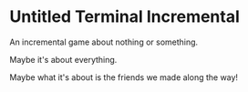 # Untitled Terminal Incremental
An incremental game about nothing or something. 

Maybe it's about everything. 

Maybe what it's about is the friends we made along the way!